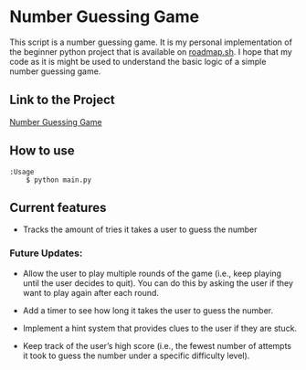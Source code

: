 # Number Guessing Game

   This script is a number guessing game. It is my personal implementation of the beginner python project that is available on [roadmap.sh](https://roadmap.sh/projects/number-guessing-game). I hope that my code as it is might be used to understand the basic logic of a simple number guessing game.


## Link to the Project
[Number Guessing Game](https://roadmap.sh/projects/number-guessing-game)

## How to use
    :Usage
        $ python main.py

## Current features
-   Tracks the amount of tries it takes a user to guess the number

### Future Updates:
- Allow the user to play multiple rounds of the game (i.e., keep playing until the user
decides to quit). You can do this by asking the user if they want to play again after each
round.

- Add a timer to see how long it takes the user to guess the number.

- Implement a hint system that provides clues to the user if they are stuck.

- Keep track of the user’s high score (i.e., the fewest number of attempts it took to guess
the number under a specific difficulty level).
